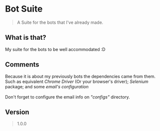 # Bot Suite
> A Suite for the bots that I've already made.

## What is that?
My suite for the bots to be well accommodated :D

## Comments
Because it is about my previously bots the dependencies came from them.<br>Such as equivalent *Chrome Driver* (Or your browser's driver); *Selenium* package; and some *email's configuration*<br><br>
Don't forget to configure the email info on *"configs"* directory.

## Version
> 1.0.0
